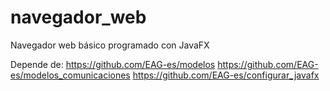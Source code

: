# navegador_web
Navegador web básico programado con JavaFX

Depende de:
https://github.com/EAG-es/modelos
https://github.com/EAG-es/modelos_comunicaciones
https://github.com/EAG-es/configurar_javafx
